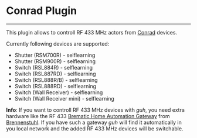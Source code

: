 # Conrad Plugin
--------------------------------------------

This plugin allows to controll RF 433 MHz actors from [Conrad](http://www.conrad.at/ce/) devices.

Currently following devices are supported:

* Shutter (RSM700R) - selflearning
* Shutter (RSM900R) - selflearning
* Switch (RSL884R) - selflearning
* Switch (RSL887RD) - selflearning
* Switch (RSL888R/B) - selflearning
* Switch (RSL888RD) - selflearning
* Switch (Wall Receiver) - selflearning
* Switch (Wall Receiver mini) - selflearning


**Info**: If you want to controll RF 433 MHz devices with *guh*, you need extra hardware like the RF 433 [Brematic Home Automation Gateway](http://www.brennenstuhl.de/de-DE/steckdosenleisten-schaltgeraete-und-adapter/brematic-hausautomation/brematic-home-automation-gateway-gwy-433-3.html) from [Brennenstuhl](http://www.brennenstuhl.de/). If you have such a gateway *guh* will find it automatically in you local network and the added RF 433 MHz devices will be switchable.